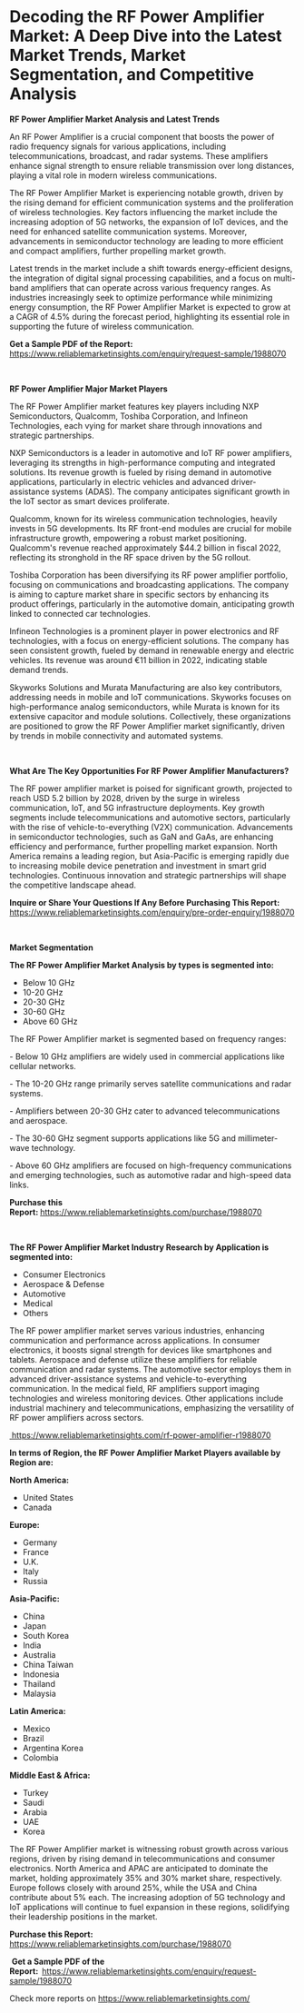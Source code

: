 <p><h1>Decoding the RF Power Amplifier Market: A Deep Dive into the Latest Market Trends, Market Segmentation, and Competitive Analysis</h1></p><p><strong>RF Power Amplifier Market Analysis and Latest Trends</strong></p>
<p><p>An RF Power Amplifier is a crucial component that boosts the power of radio frequency signals for various applications, including telecommunications, broadcast, and radar systems. These amplifiers enhance signal strength to ensure reliable transmission over long distances, playing a vital role in modern wireless communications.</p><p>The RF Power Amplifier Market is experiencing notable growth, driven by the rising demand for efficient communication systems and the proliferation of wireless technologies. Key factors influencing the market include the increasing adoption of 5G networks, the expansion of IoT devices, and the need for enhanced satellite communication systems. Moreover, advancements in semiconductor technology are leading to more efficient and compact amplifiers, further propelling market growth.</p><p>Latest trends in the market include a shift towards energy-efficient designs, the integration of digital signal processing capabilities, and a focus on multi-band amplifiers that can operate across various frequency ranges. As industries increasingly seek to optimize performance while minimizing energy consumption, the RF Power Amplifier Market is expected to grow at a CAGR of 4.5% during the forecast period, highlighting its essential role in supporting the future of wireless communication.</p></p>
<p><strong>Get a Sample PDF of the Report:&nbsp;</strong> <a href="https://www.reliablemarketinsights.com/enquiry/request-sample/1988070?utm_campaign=2129&utm_medium=2&utm_source=Github&utm_content=ia&utm_term=11022025&utm_id=rf-power-amplifier">https://www.reliablemarketinsights.com/enquiry/request-sample/1988070</a></p>
<p>&nbsp;</p>
<p><strong>RF Power Amplifier Major Market Players</strong></p>
<p><p>The RF Power Amplifier market features key players including NXP Semiconductors, Qualcomm, Toshiba Corporation, and Infineon Technologies, each vying for market share through innovations and strategic partnerships.</p><p>NXP Semiconductors is a leader in automotive and IoT RF power amplifiers, leveraging its strengths in high-performance computing and integrated solutions. Its revenue growth is fueled by rising demand in automotive applications, particularly in electric vehicles and advanced driver-assistance systems (ADAS). The company anticipates significant growth in the IoT sector as smart devices proliferate.</p><p>Qualcomm, known for its wireless communication technologies, heavily invests in 5G developments. Its RF front-end modules are crucial for mobile infrastructure growth, empowering a robust market positioning. Qualcomm's revenue reached approximately $44.2 billion in fiscal 2022, reflecting its stronghold in the RF space driven by the 5G rollout.</p><p>Toshiba Corporation has been diversifying its RF power amplifier portfolio, focusing on communications and broadcasting applications. The company is aiming to capture market share in specific sectors by enhancing its product offerings, particularly in the automotive domain, anticipating growth linked to connected car technologies.</p><p>Infineon Technologies is a prominent player in power electronics and RF technologies, with a focus on energy-efficient solutions. The company has seen consistent growth, fueled by demand in renewable energy and electric vehicles. Its revenue was around €11 billion in 2022, indicating stable demand trends.</p><p>Skyworks Solutions and Murata Manufacturing are also key contributors, addressing needs in mobile and IoT communications. Skyworks focuses on high-performance analog semiconductors, while Murata is known for its extensive capacitor and module solutions. Collectively, these organizations are positioned to grow the RF Power Amplifier market significantly, driven by trends in mobile connectivity and automated systems.</p></p>
<p>&nbsp;</p>
<p><strong>What Are The Key Opportunities For RF Power Amplifier Manufacturers?</strong></p>
<p><p>The RF power amplifier market is poised for significant growth, projected to reach USD 5.2 billion by 2028, driven by the surge in wireless communication, IoT, and 5G infrastructure deployments. Key growth segments include telecommunications and automotive sectors, particularly with the rise of vehicle-to-everything (V2X) communication. Advancements in semiconductor technologies, such as GaN and GaAs, are enhancing efficiency and performance, further propelling market expansion. North America remains a leading region, but Asia-Pacific is emerging rapidly due to increasing mobile device penetration and investment in smart grid technologies. Continuous innovation and strategic partnerships will shape the competitive landscape ahead.</p></p>
<p><strong>Inquire or Share Your Questions If Any Before Purchasing This Report:</strong> <a href="https://www.reliablemarketinsights.com/enquiry/pre-order-enquiry/1988070?utm_campaign=2129&utm_medium=2&utm_source=Github&utm_content=ia&utm_term=11022025&utm_id=rf-power-amplifier">https://www.reliablemarketinsights.com/enquiry/pre-order-enquiry/1988070</a></p>
<p>&nbsp;</p>
<p><strong>Market Segmentation</strong></p>
<p><strong>The RF Power Amplifier Market Analysis by types is segmented into:</strong></p>
<p><ul><li>Below 10 GHz</li><li>10-20 GHz</li><li>20-30 GHz</li><li>30-60 GHz</li><li>Above 60 GHz</li></ul></p>
<p><p>The RF Power Amplifier market is segmented based on frequency ranges: </p><p>- Below 10 GHz amplifiers are widely used in commercial applications like cellular networks. </p><p>- The 10-20 GHz range primarily serves satellite communications and radar systems. </p><p>- Amplifiers between 20-30 GHz cater to advanced telecommunications and aerospace. </p><p>- The 30-60 GHz segment supports applications like 5G and millimeter-wave technology. </p><p>- Above 60 GHz amplifiers are focused on high-frequency communications and emerging technologies, such as automotive radar and high-speed data links.</p></p>
<p><strong>Purchase this Report:&nbsp;</strong><a href="https://www.reliablemarketinsights.com/purchase/1988070?utm_campaign=2129&utm_medium=2&utm_source=Github&utm_content=ia&utm_term=11022025&utm_id=rf-power-amplifier">https://www.reliablemarketinsights.com/purchase/1988070</a></p>
<p>&nbsp;</p>
<p><strong>The RF Power Amplifier Market Industry Research by Application is segmented into:</strong></p>
<p><ul><li>Consumer Electronics</li><li>Aerospace & Defense</li><li>Automotive</li><li>Medical</li><li>Others</li></ul></p>
<p><p>The RF power amplifier market serves various industries, enhancing communication and performance across applications. In consumer electronics, it boosts signal strength for devices like smartphones and tablets. Aerospace and defense utilize these amplifiers for reliable communication and radar systems. The automotive sector employs them in advanced driver-assistance systems and vehicle-to-everything communication. In the medical field, RF amplifiers support imaging technologies and wireless monitoring devices. Other applications include industrial machinery and telecommunications, emphasizing the versatility of RF power amplifiers across sectors.</p></p>
<p><a href="https://www.reliablemarketinsights.com/rf-power-amplifier-r1988070?utm_campaign=2129&utm_medium=2&utm_source=Github&utm_content=ia&utm_term=11022025&utm_id=rf-power-amplifier">&nbsp;https://www.reliablemarketinsights.com/rf-power-amplifier-r1988070</a></p>
<p><strong>In terms of Region, the RF Power Amplifier Market Players available by Region are:</strong></p>
<p>
    <p> <strong> North America: </strong>
        <ul>
            <li>United States</li>
            <li>Canada</li>
        </ul>
        </p> 
    <p> <strong> Europe: </strong>
        <ul>
            <li>Germany</li>
            <li>France</li>
            <li>U.K.</li>
            <li>Italy</li>
            <li>Russia</li>
        </ul>
        </p> 
    <p> <strong> Asia-Pacific: </strong>
        <ul>
            <li>China</li>
            <li>Japan</li>
            <li>South Korea</li>
            <li>India</li>
            <li>Australia</li>
            <li>China Taiwan</li>
            <li>Indonesia</li>
            <li>Thailand</li>
            <li>Malaysia</li>
        </ul>
        </p> 
    <p> <strong> Latin America: </strong>
        <ul>
            <li>Mexico</li>
            <li>Brazil</li>
            <li>Argentina Korea</li>
            <li>Colombia</li>
        </ul>
        </p> 
    <p> <strong> Middle East & Africa: </strong>
        <ul>
            <li>Turkey</li>
            <li>Saudi</li>
            <li>Arabia</li>
            <li>UAE</li>
            <li>Korea</li>
        </ul>
    </p>
    </p>
<p><p>The RF Power Amplifier market is witnessing robust growth across various regions, driven by rising demand in telecommunications and consumer electronics. North America and APAC are anticipated to dominate the market, holding approximately 35% and 30% market share, respectively. Europe follows closely with around 25%, while the USA and China contribute about 5% each. The increasing adoption of 5G technology and IoT applications will continue to fuel expansion in these regions, solidifying their leadership positions in the market.</p></p>
<p><strong>Purchase this Report: </strong><a href="https://www.reliablemarketinsights.com/purchase/1988070?utm_campaign=2129&utm_medium=2&utm_source=Github&utm_content=ia&utm_term=11022025&utm_id=rf-power-amplifier">https://www.reliablemarketinsights.com/purchase/1988070</a></p>
<p>&nbsp;<strong>Get a Sample PDF of the Report:&nbsp;&nbsp;</strong><a href="https://www.reliablemarketinsights.com/enquiry/request-sample/1988070?utm_campaign=2129&utm_medium=2&utm_source=Github&utm_content=ia&utm_term=11022025&utm_id=rf-power-amplifier">https://www.reliablemarketinsights.com/enquiry/request-sample/1988070</a></p>
<p><strong></strong></p>
<p>Check more reports on <a href="https://www.reliablemarketinsights.com/?utm_campaign=2129&utm_medium=2&utm_source=Github&utm_content=ia&utm_term=11022025&utm_id=rf-power-amplifier">https://www.reliablemarketinsights.com/</a></p>